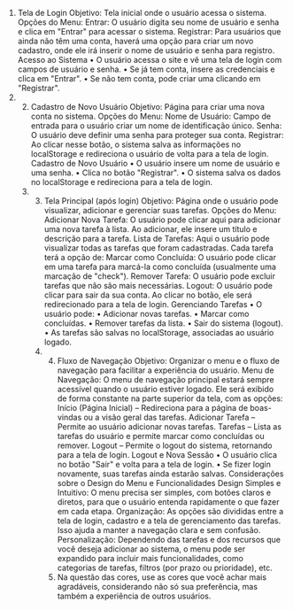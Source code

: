 1. Tela de Login Objetivo: Tela inicial onde o usuário acessa o sistema. Opções do Menu: Entrar: O usuário digita seu nome de usuário e senha e clica em "Entrar" para acessar o sistema. Registrar: Para usuários que ainda não têm uma conta, haverá uma opção para criar um novo cadastro, onde ele irá inserir o nome de usuário e senha para registro. Acesso ao Sistema • O usuário acessa o site e vê uma tela de login com campos de usuário e senha. • Se já tem conta, insere as credenciais e clica em "Entrar". • Se não tem conta, pode criar uma clicando em "Registrar".
2.  2. Cadastro de Novo Usuário Objetivo: Página para criar uma nova conta no sistema. Opções do Menu: Nome de Usuário: Campo de entrada para o usuário criar um nome de identificação único. Senha: O usuário deve definir uma senha para proteger sua conta. Registrar: Ao clicar nesse botão, o sistema salva as informações no localStorage e redireciona o usuário de volta para a tela de login. Cadastro de Novo Usuário • O usuário insere um nome de usuário e uma senha. • Clica no botão "Registrar". • O sistema salva os dados no localStorage e redireciona para a tela de login.
    3.  3. Tela Principal (após login) Objetivo: Página onde o usuário pode visualizar, adicionar e gerenciar suas tarefas. Opções do Menu: Adicionar Nova Tarefa: O usuário pode clicar aqui para adicionar uma nova tarefa à lista. Ao adicionar, ele insere um título e descrição para a tarefa. Lista de Tarefas: Aqui o usuário pode visualizar todas as tarefas que foram cadastradas. Cada tarefa terá a opção de: Marcar como Concluída: O usuário pode clicar em uma tarefa para marcá-la como concluída (usualmente uma marcação de "check"). Remover Tarefa: O usuário pode excluir tarefas que não são mais necessárias. Logout: O usuário pode clicar para sair da sua conta. Ao clicar no botão, ele será redirecionado para a tela de login. Gerenciando Tarefas • O usuário pode: • Adicionar novas tarefas. • Marcar como concluídas. • Remover tarefas da lista. • Sair do sistema (logout). • As tarefas são salvas no localStorage, associadas ao usuário logado.
        4. 4. Fluxo de Navegação Objetivo: Organizar o menu e o fluxo de navegação para facilitar a experiência do usuário. Menu de Navegação: O menu de navegação principal estará sempre acessível quando o usuário estiver logado. Ele será exibido de forma constante na parte superior da tela, com as opções: Início (Página Inicial) – Redireciona para a página de boas-vindas ou a visão geral das tarefas. Adicionar Tarefa – Permite ao usuário adicionar novas tarefas. Tarefas – Lista as tarefas do usuário e permite marcar como concluídas ou remover. Logout – Permite o logout do sistema, retornando para a tela de login. Logout e Nova Sessão • O usuário clica no botão "Sair" e volta para a tela de login. • Se fizer login novamente, suas tarefas ainda estarão salvas. Considerações sobre o Design do Menu e Funcionalidades Design Simples e Intuitivo: O menu precisa ser simples, com botões claros e diretos, para que o usuário entenda rapidamente o que fazer em cada etapa. Organização: As opções são divididas entre a tela de login, cadastro e a tela de gerenciamento das tarefas. Isso ajuda a manter a navegação clara e sem confusão. Personalização: Dependendo das tarefas e dos recursos que você deseja adicionar ao sistema, o menu pode ser expandido para incluir mais funcionalidades, como categorias de tarefas, filtros (por prazo ou prioridade), etc.
           5.  Na questão das cores, use as cores que você achar mais agradáveis, considerando não só sua preferência, mas também a experiência de outros usuários.
